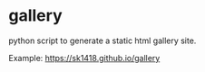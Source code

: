 # gallery

python script to generate a static html gallery site.

Example: https://sk1418.github.io/gallery

